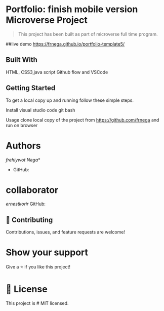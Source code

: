 ﻿# Portfolio: finish mobile version Microverse Project

> This project has been built as part of microverse full time program.

 ##live demo
https://frnega.github.io/portfolio-template5/

## Built With

 HTML, CSS3,java script  Github flow and VSCode

## Getting Started

To get a local copy up and running follow these simple  steps.

Install
visual studio code 
git bash

Usage
clone local copy of the project from https://github.com/frnega
 and run on browser

# Authors

*frehiywot Nega**

- GitHub: [](https://github.com/frnega)


# collaborator

*ernestkorir*
GitHub: [](https://github.com/ernestkorir)


## 🤝 Contributing

Contributions, issues, and feature requests are welcome!

# Show your support

Give a ⭐️ if you like this project!

# 📝 License

This project is # MIT licensed.
